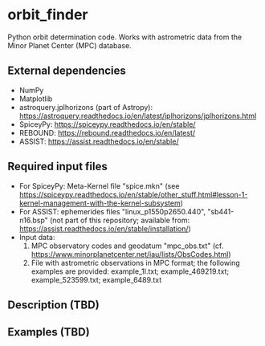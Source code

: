 # orbit_finder

Python orbit determination code. Works with astrometric data from the Minor 
Planet Center (MPC) database. 

## External dependencies
* NumPy 
* Matplotlib
* astroquery.jplhorizons (part of Astropy): https://astroquery.readthedocs.io/en/latest/jplhorizons/jplhorizons.html
* SpiceyPy: https://spiceypy.readthedocs.io/en/stable/
* REBOUND: https://rebound.readthedocs.io/en/latest/ 
* ASSIST: https://assist.readthedocs.io/en/stable/

## Required input files
* For SpiceyPy: Meta-Kernel file "spice.mkn"
  (see https://spiceypy.readthedocs.io/en/stable/other_stuff.html#lesson-1-kernel-management-with-the-kernel-subsystem)
* For ASSIST: ephemerides files "linux_p1550p2650.440", "sb441-n16.bsp" 
  (not part of this repository; available from: https://assist.readthedocs.io/en/stable/installation/)
* Input data: 
    1. MPC observatory codes and geodatum "mpc_obs.txt" (cf. https://www.minorplanetcenter.net/iau/lists/ObsCodes.html)
    2. File with astrometric observations in MPC format; the following examples are provided: example_1I.txt; example_469219.txt; example_523599.txt; example_6489.txt

## Description (TBD)

## Examples (TBD)
